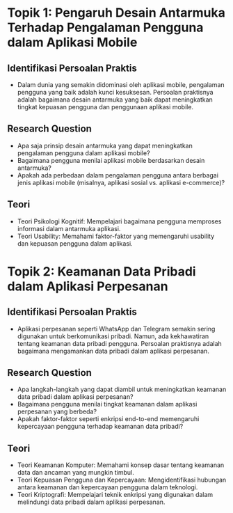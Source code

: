 # Topik 1: Pengaruh Desain Antarmuka Terhadap Pengalaman Pengguna dalam Aplikasi Mobile
## Identifikasi Persoalan Praktis
- Dalam dunia yang semakin didominasi oleh aplikasi mobile, pengalaman pengguna yang baik adalah kunci kesuksesan. Persoalan praktisnya adalah bagaimana desain antarmuka yang baik dapat meningkatkan tingkat kepuasan pengguna dan penggunaan aplikasi mobile.

## Research Question
- Apa saja prinsip desain antarmuka yang dapat meningkatkan pengalaman pengguna dalam aplikasi mobile?
- Bagaimana pengguna menilai aplikasi mobile berdasarkan desain antarmuka?
- Apakah ada perbedaan dalam pengalaman pengguna antara berbagai jenis aplikasi mobile (misalnya, aplikasi sosial vs. aplikasi e-commerce)?

## Teori
- Teori Psikologi Kognitif: Mempelajari bagaimana pengguna memproses informasi dalam antarmuka aplikasi.
- Teori Usability: Memahami faktor-faktor yang memengaruhi usability dan kepuasan pengguna dalam aplikasi.

# Topik 2: Keamanan Data Pribadi dalam Aplikasi Perpesanan
## Identifikasi Persoalan Praktis
- Aplikasi perpesanan seperti WhatsApp dan Telegram semakin sering digunakan untuk berkomunikasi pribadi. Namun, ada kekhawatiran tentang keamanan data pribadi pengguna. Persoalan praktisnya adalah bagaimana mengamankan data pribadi dalam aplikasi perpesanan.

## Research Question
- Apa langkah-langkah yang dapat diambil untuk meningkatkan keamanan data pribadi dalam aplikasi perpesanan?
- Bagaimana pengguna menilai tingkat keamanan dalam aplikasi perpesanan yang berbeda?
- Apakah faktor-faktor seperti enkripsi end-to-end memengaruhi kepercayaan pengguna terhadap keamanan data pribadi?

## Teori
- Teori Keamanan Komputer: Memahami konsep dasar tentang keamanan data dan ancaman yang mungkin timbul.
- Teori Kepuasan Pengguna dan Kepercayaan: Mengidentifikasi hubungan antara keamanan dan kepercayaan pengguna dalam teknologi.
- Teori Kriptografi: Mempelajari teknik enkripsi yang digunakan dalam melindungi data pribadi dalam aplikasi perpesanan.
